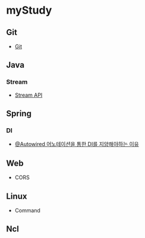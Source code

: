 # myStudy

## Git
 - [Git](./git)
 
## Java
 ### Stream
 - [Stream API](./Java/Stream.md)

## Spring

 ### DI
	
 - [@Autowired 어노테이션을 통한 DI를 지양해야하는 이유](./Spring/%40Autowired%EB%A5%BC%20%ED%86%B5%ED%95%9C%20DI%EB%A5%BC%20%EC%A7%80%EC%96%91%ED%95%98%EB%8A%94%20%EC%9D%B4%EC%9C%A0.md)

## Web

- CORS

## Linux

- Command

## Ncl


